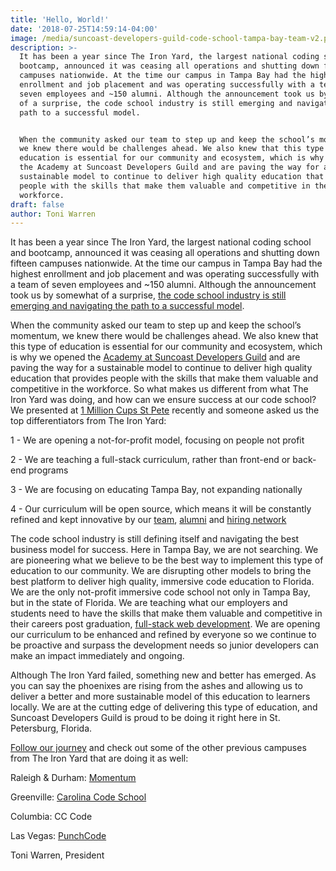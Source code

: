 ```yaml
---
title: 'Hello, World!'
date: '2018-07-25T14:59:14-04:00'
image: /media/suncoast-developers-guild-code-school-tampa-bay-team-v2.png
description: >-
  It has been a year since The Iron Yard, the largest national coding school and
  bootcamp, announced it was ceasing all operations and shutting down fifteen
  campuses nationwide. At the time our campus in Tampa Bay had the highest
  enrollment and job placement and was operating successfully with a team of
  seven employees and ~150 alumni. Although the announcement took us by somewhat
  of a surprise, the code school industry is still emerging and navigating the
  path to a successful model. 


  When the community asked our team to step up and keep the school’s momentum,
  we knew there would be challenges ahead. We also knew that this type of
  education is essential for our community and ecosystem, which is why we opened
  the Academy at Suncoast Developers Guild and are paving the way for a
  sustainable model to continue to deliver high quality education that provides
  people with the skills that make them valuable and competitive in the
  workforce.
draft: false
author: Toni Warren
---
```

It has been a year since The Iron Yard, the largest national coding school and bootcamp, announced it was ceasing all operations and shutting down fifteen campuses nationwide. At the time our campus in Tampa Bay had the highest enrollment and job placement and was operating successfully with a team of seven employees and ~150 alumni. Although the announcement took us by somewhat of a surprise, [the code school industry is still emerging and navigating the path to a successful model](https://www.edsurge.com/news/2018-03-30-coding-bootcamps-cross-the-chasm). 

When the community asked our team to step up and keep the school’s momentum, we knew there would be challenges ahead. We also knew that this type of education is essential for our community and ecosystem, which is why we opened the [Academy at Suncoast Developers Guild](https://www.edsurge.com/news/2018-03-30-coding-bootcamps-cross-the-chasm) and are paving the way for a sustainable model to continue to deliver high quality education that provides people with the skills that make them valuable and competitive in the workforce. So what makes us different from what The Iron Yard was doing, and how can we ensure success at our code school? We presented at [1 Million Cups St Pete](https://www.1millioncups.com/stpete) recently and someone asked us the top differentiators from The Iron Yard:

1 - We are opening a not-for-profit model, focusing on people not profit

2 - We are teaching a full-stack curriculum, rather than front-end or back-end programs

3 - We are focusing on educating Tampa Bay, not expanding nationally

4 - Our curriculum will be open source, which means it will be constantly refined and kept innovative by our [team](https://suncoast.io/team), [alumni](https://suncoast.io/academy/success) and [hiring network](https://suncoast.io/academy/success)

The code school industry is still defining itself and navigating the best business model for success. Here in Tampa Bay, we are not searching. We are pioneering what we believe to be the best way to implement this type of education to our community. We are disrupting other models to bring the best platform to deliver high quality, immersive code education to Florida. We are the only not-profit immersive code school not only in Tampa Bay, but in the state of Florida. We are teaching what our employers and students need to have the skills that make them valuable and competitive in their careers post graduation, [full-stack web development](https://suncoast.io/academy). We are opening our curriculum to be enhanced and refined by everyone so we continue to be proactive and surpass the development needs so junior developers can make an impact immediately and ongoing. 

Although The Iron Yard failed, something new and better has emerged. As you can say the phoenixes are rising from the ashes and allowing us to deliver a better and more sustainable model of this education to learners locally. We are at the cutting edge of delivering this type of education, and Suncoast Developers Guild is proud to be doing it right here in St. Petersburg, Florida. 

[Follow our journey](https://suncoast.io/blog/) and check out some of the other previous campuses from The Iron Yard that are doing it as well:

Raleigh & Durham: [Momentum](https://www.momentumlearn.com/) 

Greenville: [Carolina Code School](https://carolinacodeschool.org/) 

Columbia: CC Code 

Las Vegas: [PunchCode](https://punchcode.org/) 

Toni Warren, President
